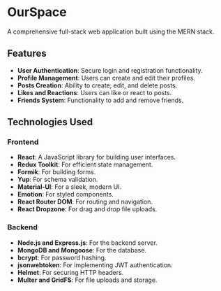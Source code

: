 # OurSpace



A comprehensive full-stack web application built using the MERN stack.
## Features

- **User Authentication**: Secure login and registration functionality.
- **Profile Management**: Users can create and edit their profiles.
- **Posts Creation**: Ability to create, edit, and delete posts.
- **Likes and Reactions**: Users can like or react to posts.
- **Friends System**: Functionality to add and remove friends.


## Technologies Used

### Frontend

- **React**: A JavaScript library for building user interfaces.
- **Redux Toolkit**: For efficient state management.
- **Formik**: For building forms.
- **Yup**: For schema validation.
- **Material-UI**: For a sleek, modern UI.
- **Emotion**: For styled components.
- **React Router DOM**: For routing and navigation.
- **React Dropzone**: For drag and drop file uploads.

### Backend

- **Node.js and Express.js**: For the backend server.
- **MongoDB and Mongoose**: For the database.
- **bcrypt**: For password hashing.
- **jsonwebtoken**: For implementing JWT authentication.
- **Helmet**: For securing HTTP headers.
- **Multer and GridFS**: For file uploads and storage.

